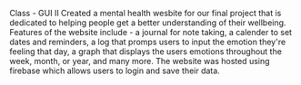 Class - GUI II
Created a mental health wesbite for our final project that is dedicated to helping people get a better understanding of their wellbeing. 
Features of the website include - a journal for note taking, a calender to set dates and reminders, a log that promps users to input the emotion
they're feeling that day, a graph that displays the users emotions throughout the week, month, or year, and many more. The website was hosted using 
firebase which allows users to login and save their data. 
